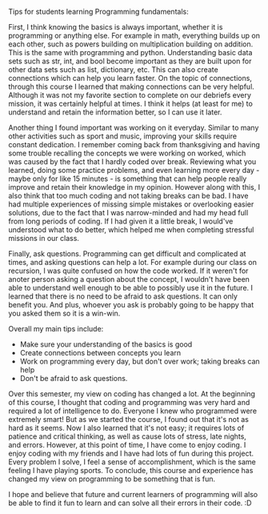 Tips for students learning Programming fundamentals:

First, I think knowing the basics is always important, whether it is programming or anything else. For example in math, everything builds up on each other, such as powers building on multiplication building on addition. This is the same with programming and python. Understanding basic data sets such as str, int, and bool become important as they are built upon for other data sets such as list, dictionary, etc. This can also create connections which can help you learn faster. On the topic of connections, through this course I learned that making connections can be very helpful. Although it was not my favorite section to complete on our debriefs every mission, it was certainly helpful at times. I think it helps (at least for me) to understand and retain the information better, so I can use it later. 

Another thing I found important was working on it everyday. Similar to many other activities such as sport and music, improving your skills require constant dedication. I remember coming back from thanksgiving and having some trouble recalling the concepts we were working on worked, which was caused by the fact that I hardly coded over break. Reviewing what you learned, doing some practice problems, and even learning more every day - maybe only for like 15 minutes - is something that can help people really improve and retain their knowledge in my opinion. However along with this, I also think that too much coding and not taking breaks can be bad. I have had multiple experiences of missing simple mistakes or overlooking easier solutions, due to the fact that I was narrow-minded and had my head full from long periods of coding. If I had given it a little break, I would've understood what to do better, which helped me when completing stressful missions in our class. 

Finally, ask questions. Programming can get difficult and complicated at times, and asking questions can help a lot. For example during our class on recursion, I was quite confused on how the code worked. If it weren't for anoter person asking a question about the concept, I wouldn't have been able to understand well enough to be able to possibly use it in the future. I learned that there is no need to be afraid to ask questions. It can only benefit you. And plus, whoever you ask is probably going to be happy that you asked them so it is a win-win.

Overall my main tips include:
- Make sure your understanding of the basics is good
- Create connections between concepts you learn
- Work on programming every day, but don't over work; taking breaks can help
- Don't be afraid to ask questions.

Over this semester, my view on coding has changed a lot. At the beginning of this course, I thought that coding and programming was very hard and required a lot of intelligence to do. Everyone I knew who programmed were extremely smart! But as we started the course, I found out that it's not as hard as it seems. Now I also learned that it's not easy; it requires lots of patience and critical thinking, as well as cause lots of stress, late nights, and errors. However, at this point of time, I have come to enjoy coding. I enjoy coding with my friends and I have had lots of fun during this project. Every problem I solve, I feel a sense of accomplishment, which is the same feeling I have playing sports. To conclude, this course and experience has changed my view on programming to be something that is fun. 

I hope and believe that future and current learners of programming will also be able to find it fun to learn and can solve all their errors in their code. :D
